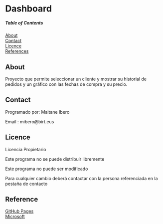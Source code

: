 # Dashboard
##### Table of Contents  
[About](#about)  
[Contact](#contact)  
[Licence](#licence)  
[References](#references)      
<a name="headers"/>
##  About
<p>Proyecto que permite seleccionar un cliente y mostrar su historial de pedidos y un gráfico con las fechas de compra y su precio.</p>

##  Contact
<p>Programado por: Maitane Ibero</p>
<p>Email : mibero@birt.eus</p>

## Licence
<p>Licencia Propietario</p>
<p>Este programa no se puede distribuir libremente</p>
<p>Este programa no puede ser modificado</p>
<p>Para cualquier cambio deberá contactar con la persona referenciada en la pestaña de contacto</p>

## Reference 
[GitHub Pages](https://pages.github.com/)<br>
[Microsoft](https://docs.microsoft.com/es-es/)
